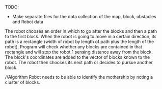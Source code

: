 TODO:
- Make separate files for the data collection of the map, block, obstacles and Robot data

The robot chooses an order in which to go after the blocks and then a path to the first block. 
When the robot is going to move in a certain direction, its path is a rectangle (width of robot 
by length of path plus the length of the robot). Program will check whether any blocks are 
contained in that rectangle and will stop the robot 1 sensing distance away from the block. The 
block's coordinates are added to the vector of blocks known to the robot. The robot then chooses
its next path or decides to pursue another block.

//Algorithm
Robot needs to be able to identify the mothership by noting a cluster of blocks.
